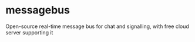 # messagebus
Open-source real-time message bus for chat and signalling, with free cloud server supporting it
